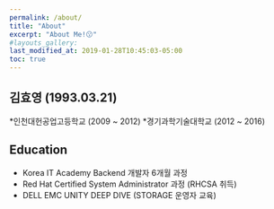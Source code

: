 ```yaml
---
permalink: /about/
title: "About"
excerpt: "About Me!😗"
#layouts_gallery:
last_modified_at: 2019-01-28T10:45:03-05:00
toc: true
---
```



## 김효영 (1993.03.21)

 *인천대헌공업고등학교 (2009 ~ 2012)
 *경기과학기술대학교 (2012 ~ 2016)


## Education
 - Korea IT Academy Backend 개발자 6개월 과정
 - Red Hat Certified System Administrator 과정 (RHCSA 취득)
 - DELL EMC UNITY DEEP DIVE (STORAGE 운영자 교육)


